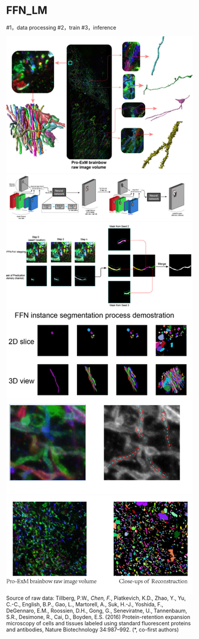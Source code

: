 # FFN_LM
#1，data processing   #2，train   #3，inference   




![sample](https://github.com/ChrisXtx/FFN_LM/blob/master/Demo/Overview1.JPG?raw=true)
![FFN_loop](https://github.com/ChrisXtx/FFN_LM/blob/master/Demo/Fig_1.1.PNG?raw=true)
![merge masks](https://github.com/ChrisXtx/FFN_LM/blob/master/Demo/Fig_1.2.PNG?raw=true)
![Object-wise steps](https://github.com/ChrisXtx/FFN_LM/blob/master/Demo/1.3.PNG?raw=true)
![seeding](https://github.com/ChrisXtx/FFN_LM/blob/master/Demo/seeding.PNG?raw=true)
![vol_close](https://github.com/ChrisXtx/FFN_LM/blob/master/Demo/Fig_2.1.PNG?raw=true)
Source of raw data:
Tillberg, P.W.*, Chen, F.*, Piatkevich, K.D., Zhao, Y., Yu, C.-C., English, B.P., Gao, L., Martorell, A., Suk, H.-J., Yoshida, F., DeGennaro, E.M., Roossien, D.H., Gong, G., Seneviratne, U., Tannenbaum, S.R., Desimone, R., Cai, D., Boyden, E.S. (2016) Protein-retention expansion microscopy of cells and tissues labeled using standard fluorescent proteins and antibodies, Nature Biotechnology 34:987–992. (*, co-first authors)
